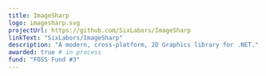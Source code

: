 ```yaml
---
title: ImageSharp
logo: imagesharp.svg
projectUrl: https://github.com/SixLabors/ImageSharp
linkText: "SixLabors/ImageSharp"
description: "A modern, cross-platform, 2D Graphics library for .NET."
awarded: true # in process
fund: "FOSS Fund #3"
---
```

